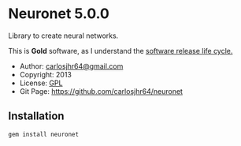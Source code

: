 # Neuronet 5.0.0

Library to create neural networks.

This is **Gold** software, as I understand the
[software release life cycle.](http://en.wikipedia.org/wiki/Software_release_life_cycle)

* Author:	<carlosjhr64@gmail.com>
* Copyright:	2013
* License:	[GPL](http://www.gnu.org/licenses/gpl.html)
* Git Page:	<https://github.com/carlosjhr64/neuronet>

##  Installation

	gem install neuronet

